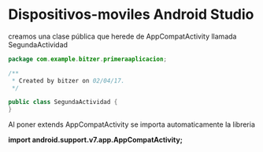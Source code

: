 # Dispositivos-moviles Android Studio
creamos una clase pública que herede de AppCompatActivity llamada SegundaActividad
```java
package com.example.bitzer.primeraaplicacion;

/**
 * Created by bitzer on 02/04/17.
 */

public class SegundaActividad {
}
```
Al poner extends AppCompatActivity se importa automaticamente la libreria 

**import android.support.v7.app.AppCompatActivity;**

